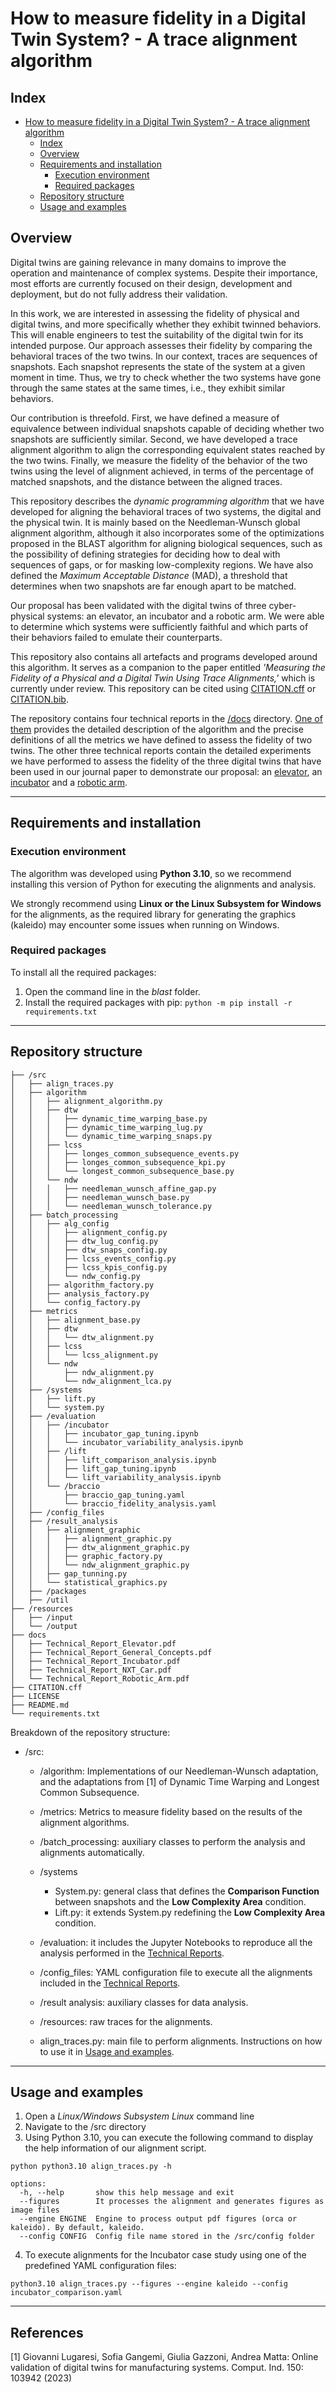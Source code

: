 # How to measure fidelity in a Digital Twin System? - A trace alignment algorithm

## Index

- [How to measure fidelity in a Digital Twin System? - A trace alignment algorithm](#how-to-measure-fidelity-in-a-digital-twin-system---a-trace-alignment-algorithm)
  - [Index](#index)
  - [Overview](#overview)
  - [Requirements and installation](#requirements-and-installation)
    - [Execution environment](#execution-environment)
    - [Required packages](#required-packages)
  - [Repository structure](#repository-structure)
  - [Usage and examples](#usage-and-examples)

## Overview

Digital twins are gaining relevance in many domains to improve the operation and maintenance of complex systems. Despite their importance, most efforts are currently focused on their design, development and deployment, but do not fully address their validation. 

In this work, we are interested in assessing the fidelity of physical and digital twins, and more specifically whether they exhibit twinned behaviors. This will enable engineers to test the suitability of the digital twin for its intended purpose.  Our approach assesses their fidelity by comparing the behavioral traces of the two twins. In our context, traces are sequences of snapshots. Each snapshot represents the state of the system at a given moment in time. Thus, we try to check whether the two systems have gone through the same states at the same times, i.e., they exhibit similar behaviors. 

Our contribution is threefold. First, we have defined a measure of equivalence between individual snapshots capable of deciding whether two snapshots are sufficiently similar. Second, we have developed a trace alignment algorithm to align the corresponding equivalent states reached by the two twins. Finally, we measure the fidelity of the behavior of the two twins using the level of alignment achieved, in terms of the percentage of matched snapshots, and the distance between the aligned traces. 

This repository describes the *dynamic programming algorithm* that we have developed for aligning the behavioral traces of two systems, the digital and the physical twin. It is mainly based on the Needleman-Wunsch global alignment algorithm, although it also incorporates some of the optimizations proposed in the BLAST algorithm for aligning biological sequences, such as the possibility of defining strategies for deciding how to deal with sequences of gaps, or for masking low-complexity regions. We have also defined the *Maximum Acceptable Distance* (MAD), a threshold that determines when two snapshots are far enough apart to be matched. 

Our proposal has been validated with the digital twins of three cyber-physical systems: an elevator, an incubator and a robotic arm. We were able to determine which systems were sufficiently faithful and which parts of their behaviors failed to emulate their counterparts.

This repository also contains all artefacts and programs developed around this algorithm. It serves as a companion to the paper entitled _'Measuring the Fidelity of a Physical and a Digital Twin Using Trace Alignments,'_ which is currently under review. This repository can be cited using [CITATION.cff](CITATION.cff) or [CITATION.bib](CITATION.bib). 

The repository contains four technical reports in the [/docs](/docs) directory. [One of them](./docs/Technical_Report_General_Concepts.pdf) provides the detailed description of the algorithm and the precise definitions of all the metrics we have defined to assess the fidelity of two twins. The other three technical reports contain the detailed experiments we have performed to assess the fidelity of the three digital twins that have been used in our journal paper to demonstrate our proposal: an [elevator](./docs/Technical_Report_Elevator.pdf), an [incubator](./docs/Technical_Report_Incubator.pdf) and a [robotic arm](./docs/Technical_Report_Robotic_Arm.pdf).

<!--
This repository includes a dynamic programming algorithm based on the Needleman-Wunsch global alignment algorithm
applied to behavioral traces. The repository serves as a companion to the paper titled _'Measuring the Fidelity of a
Physical and a Digital Twin Using Trace Alignments,'_ which is currently under review and can be cited
using [CITATION.cff](CITATION.cff).

To obtain more information about the algorithm and the different examples and case studies with which it has been
validated, you can access the [/docs](/docs) directory and find the Technical Reports that accompany the article.
-->
---

## Requirements and installation

### Execution environment

The algorithm was developed using **Python 3.10**, so we recommend installing this version of Python for executing the
alignments and analysis.

We strongly recommend using **Linux or the Linux Subsystem for Windows** for the alignments, as the required library for
generating the graphics (kaleido) may encounter some issues when running on Windows.

### Required packages

To install all the required packages:

1. Open the command line in the _blast_ folder.
2. Install the required packages with pip:
   ```python -m pip install -r requirements.txt```

---

## Repository structure

```
├── /src
│   ├── align_traces.py
│   ├── algorithm
│   │   ├── alignment_algorithm.py
│   │   ├── dtw
│   │   │   ├── dynamic_time_warping_base.py
│   │   │   ├── dynamic_time_warping_lug.py
│   │   │   └── dynamic_time_warping_snaps.py
│   │   ├── lcss
│   │   │   ├── longes_common_subsequence_events.py
│   │   │   ├── longes_common_subsequence_kpi.py
│   │   │   └── longest_common_subsequence_base.py
│   │   └── ndw
│   │   │   ├── needleman_wunsch_affine_gap.py
│   │   │   ├── needleman_wunsch_base.py
│   │   │   └── needleman_wunsch_tolerance.py
│   ├── batch_processing
│   │   ├── alg_config
│   │   │   ├── alignment_config.py
│   │   │   ├── dtw_lug_config.py
│   │   │   ├── dtw_snaps_config.py
│   │   │   ├── lcss_events_config.py
│   │   │   ├── lcss_kpis_config.py
│   │   │   └── ndw_config.py
│   │   ├── algorithm_factory.py
│   │   ├── analysis_factory.py
│   │   └── config_factory.py
│   ├── metrics
│   │   ├── alignment_base.py
│   │   ├── dtw
│   │   │   └── dtw_alignment.py
│   │   ├── lcss
│   │   │   └── lcss_alignment.py
│   │   └── ndw
│   │       ├── ndw_alignment.py
│   │       └── ndw_alignment_lca.py
│   ├── /systems
│   │   ├── lift.py
│   │   └── system.py
│   ├── /evaluation
│   │   ├── /incubator
│   │   │   ├── incubator_gap_tuning.ipynb
│   │   │   └── incubator_variability_analysis.ipynb    
│   │   ├── /lift
│   │   │   ├── lift_comparison_analysis.ipynb
│   │   │   ├── lift_gap_tuning.ipynb
│   │   │   └── lift_variability_analysis.ipynb  
│   │   └── /braccio
│   │       ├── braccio_gap_tuning.yaml
│   │       └── braccio_fidelity_analysis.yaml
│   ├── /config_files
│   ├── /result_analysis
│   │   ├── alignment_graphic
│   │   │   ├── alignment_graphic.py
│   │   │   ├── dtw_alignment_graphic.py
│   │   │   ├── graphic_factory.py
│   │   │   └── ndw_alignment_graphic.py
│   │   ├── gap_tunning.py
│   │   └── statistical_graphics.py
│   ├── /packages
│   ├── /util
├── /resources
│   ├── /input
│   └── /output
├── docs
│   ├── Technical_Report_Elevator.pdf
│   ├── Technical_Report_General_Concepts.pdf
│   ├── Technical_Report_Incubator.pdf
│   ├── Technical_Report_NXT_Car.pdf
│   └── Technical_Report_Robotic_Arm.pdf
├── CITATION.cff
├── LICENSE
├── README.md
└── requirements.txt
```

Breakdown of the repository structure:

- /src:
    - /algorithm: Implementations of our Needleman-Wunsch adaptation, and the adaptations from [1]
      of Dynamic Time Warping and Longest Common Subsequence.
    - /metrics: Metrics to measure fidelity based on the results of the alignment algorithms.
    - /batch_processing: auxiliary classes to perform the analysis and alignments automatically.
    - /systems
        - System.py: general class that defines the **Comparison Function** between snapshots and
          the **Low Complexity
          Area** condition.
        - Lift.py: it extends System.py redefining the **Low Complexity Area** condition.
    - /evaluation: it includes the Jupyter Notebooks to reproduce all the analysis performed in
      the [Technical Reports](/docs).
    - /config_files: YAML configuration file to execute all the alignments included in
      the [Technical Reports](/docs).
    - /result analysis: auxiliary classes for data analysis.

    - /resources: raw traces for the alignments.
    - align_traces.py: main file to perform alignments. Instructions on how to use it
      in [Usage and examples](#usage-and-examples).

---

## Usage and examples

1. Open a _Linux/Windows Subsystem Linux_ command line
2. Navigate to the /src directory
3. Using Python 3.10, you can execute the following command to display the help information of our alignment script.

```python python3.10 align_traces.py -h```

```usage: align_traces.py [-h] [--figures] [--engine ENGINE] [--config CONFIG]
options:
  -h, --help       show this help message and exit
  --figures        It processes the alignment and generates figures as image files
  --engine ENGINE  Engine to process output pdf figures (orca or kaleido). By default, kaleido.
  --config CONFIG  Config file name stored in the /src/config folder
```

4. To execute alignments for the Incubator case study using one of the predefined YAML configuration
   files:

```
python3.10 align_traces.py --figures --engine kaleido --config incubator_comparison.yaml
```

---

## References

[1] Giovanni Lugaresi, Sofia Gangemi, Giulia Gazzoni, Andrea Matta:
Online validation of digital twins for manufacturing systems. Comput. Ind. 150: 103942 (2023)